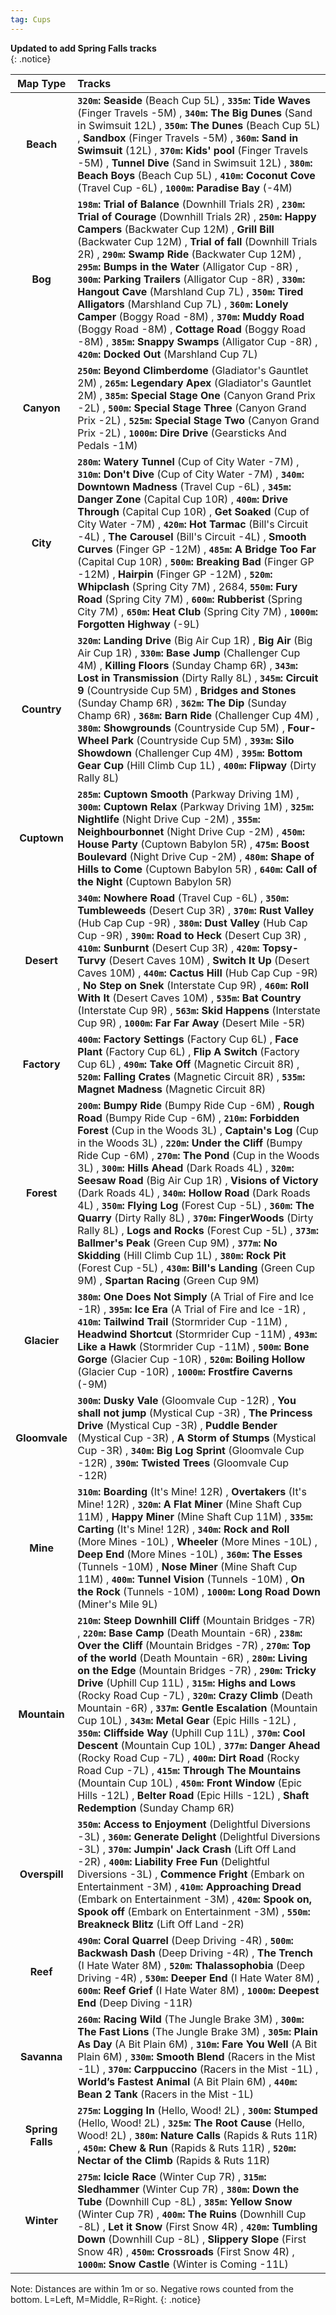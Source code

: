 ```yaml
---
tag: Cups
---
```

**Updated to add Spring Falls tracks**  
{: .notice}  

Map Type | Tracks  
:--: | :--  
**Beach** | **`320m`:** **Seaside** (Beach Cup 5L) , **`335m`:** **Tide Waves** (Finger Travels -5M) , **`340m`:** **The Big Dunes** (Sand in Swimsuit 12L) , **`350m`:** **The Dunes** (Beach Cup 5L) ,  **Sandbox** (Finger Travels -5M) , **`360m`:** **Sand in Swimsuit** (12L) , **`370m`:** **Kids' pool** (Finger Travels -5M) ,  **Tunnel Dive** (Sand in Swimsuit 12L) , **`380m`:** **Beach Boys** (Beach Cup 5L) , **`410m`:** **Coconut Cove** (Travel Cup -6L) , **`1000m`:** **Paradise Bay** (-4M) 
**Bog** | **`198m`:** **Trial of Balance** (Downhill Trials 2R) , **`230m`:** **Trial of Courage** (Downhill Trials 2R) , **`250m`:** **Happy Campers** (Backwater Cup 12M) ,  **Grill Bill** (Backwater Cup 12M) ,  **Trial of fall** (Downhill Trials 2R) , **`290m`:** **Swamp Ride** (Backwater Cup 12M) , **`295m`:** **Bumps in the Water** (Alligator Cup -8R) , **`300m`:** **Parking Trailers** (Alligator Cup -8R) , **`330m`:** **Hangout Cave** (Marshland Cup 7L) , **`350m`:** **Tired Alligators** (Marshland Cup 7L) , **`360m`:** **Lonely Camper** (Boggy Road -8M) , **`370m`:** **Muddy Road** (Boggy Road -8M) ,  **Cottage Road** (Boggy Road -8M) , **`385m`:** **Snappy Swamps** (Alligator Cup -8R) , **`420m`:** **Docked Out** (Marshland Cup 7L) 
**Canyon** | **`250m`:** **Beyond Climberdome** (Gladiator's Gauntlet 2M) , **`265m`:** **Legendary Apex** (Gladiator's Gauntlet 2M) , **`385m`:** **Special Stage One** (Canyon Grand Prix -2L) , **`500m`:** **Special Stage Three** (Canyon Grand Prix -2L) , **`525m`:** **Special Stage Two** (Canyon Grand Prix -2L) , **`1000m`:** **Dire Drive** (Gearsticks And Pedals -1M) 
**City** | **`280m`:** **Watery Tunnel** (Cup of City Water -7M) , **`310m`:** **Don't Dive** (Cup of City Water -7M) , **`340m`:** **Downtown Madness** (Travel Cup -6L) , **`345m`:** **Danger Zone** (Capital Cup 10R) , **`400m`:** **Drive Through** (Capital Cup 10R) ,  **Get Soaked** (Cup of City Water -7M) , **`420m`:** **Hot Tarmac** (Bill's Circuit -4L) ,  **The Carousel** (Bill's Circuit -4L) ,  **Smooth Curves** (Finger GP -12M) , **`485m`:** **A Bridge Too Far** (Capital Cup 10R) , **`500m`:** **Breaking Bad** (Finger GP -12M) ,  **Hairpin** (Finger GP -12M) , **`520m`:** **Whipclash** (Spring City 7M) , 2684, **`550m`:** **Fury Road** (Spring City 7M) , **`600m`:** **Rubberist** (Spring City 7M) , **`650m`:** **Heat Club** (Spring City 7M) , **`1000m`:** **Forgotten Highway** (-9L) 
**Country** | **`320m`:** **Landing Drive** (Big Air Cup 1R) ,  **Big Air** (Big Air Cup 1R) , **`330m`:** **Base Jump** (Challenger Cup 4M) ,  **Killing Floors** (Sunday Champ 6R) , **`343m`:** **Lost in Transmission** (Dirty Rally 8L) , **`345m`:** **Circuit 9** (Countryside Cup 5M) ,  **Bridges and Stones** (Sunday Champ 6R) , **`362m`:** **The Dip** (Sunday Champ 6R) , **`368m`:** **Barn Ride** (Challenger Cup 4M) , **`380m`:** **Showgrounds** (Countryside Cup 5M) ,  **Four-Wheel Park** (Countryside Cup 5M) , **`393m`:** **Silo Showdown** (Challenger Cup 4M) , **`395m`:** **Bottom Gear Cup** (Hill Climb Cup 1L) , **`400m`:** **Flipway** (Dirty Rally 8L) 
**Cuptown** | **`285m`:** **Cuptown Smooth** (Parkway Driving 1M) , **`300m`:** **Cuptown Relax** (Parkway Driving 1M) , **`325m`:** **Nightlife** (Night Drive Cup -2M) , **`355m`:** **Neighbourbonnet** (Night Drive Cup -2M) , **`450m`:** **House Party** (Cuptown Babylon 5R) , **`475m`:** **Boost Boulevard** (Night Drive Cup -2M) , **`480m`:** **Shape of Hills to Come** (Cuptown Babylon 5R) , **`640m`:** **Call of the Night** (Cuptown Babylon 5R) 
**Desert** | **`340m`:** **Nowhere Road** (Travel Cup -6L) , **`350m`:** **Tumbleweeds** (Desert Cup 3R) , **`370m`:** **Rust Valley** (Hub Cap Cup -9R) , **`380m`:** **Dust Valley** (Hub Cap Cup -9R) , **`390m`:** **Road to Heck** (Desert Cup 3R) , **`410m`:** **Sunburnt** (Desert Cup 3R) , **`420m`:** **Topsy-Turvy** (Desert Caves 10M) ,  **Switch It Up** (Desert Caves 10M) , **`440m`:** **Cactus Hill** (Hub Cap Cup -9R) ,  **No Step on Snek** (Interstate Cup 9R) , **`460m`:** **Roll With It** (Desert Caves 10M) , **`535m`:** **Bat Country** (Interstate Cup 9R) , **`563m`:** **Skid Happens** (Interstate Cup 9R) , **`1000m`:** **Far Far Away** (Desert Mile -5R) 
**Factory** | **`400m`:** **Factory Settings** (Factory Cup 6L) ,  **Face Plant** (Factory Cup 6L) ,  **Flip A Switch** (Factory Cup 6L) , **`490m`:** **Take Off** (Magnetic Circuit 8R) , **`520m`:** **Falling Crates** (Magnetic Circuit 8R) , **`535m`:** **Magnet Madness** (Magnetic Circuit 8R) 
**Forest** | **`200m`:** **Bumpy Ride** (Bumpy Ride Cup -6M) ,  **Rough Road** (Bumpy Ride Cup -6M) , **`210m`:** **Forbidden Forest** (Cup in the Woods 3L) ,  **Captain's Log** (Cup in the Woods 3L) , **`220m`:** **Under the Cliff** (Bumpy Ride Cup -6M) , **`270m`:** **The Pond** (Cup in the Woods 3L) , **`300m`:** **Hills Ahead** (Dark Roads 4L) , **`320m`:** **Seesaw Road** (Big Air Cup 1R) ,  **Visions of Victory** (Dark Roads 4L) , **`340m`:** **Hollow Road** (Dark Roads 4L) , **`350m`:** **Flying Log** (Forest Cup -5L) , **`360m`:** **The Quarry** (Dirty Rally 8L) , **`370m`:** **FingerWoods** (Dirty Rally 8L) ,  **Logs and Rocks** (Forest Cup -5L) , **`373m`:** **Ballmer's Peak** (Green Cup 9M) , **`377m`:** **No Skidding** (Hill Climb Cup 1L) , **`380m`:** **Rock Pit** (Forest Cup -5L) , **`430m`:** **Bill's Landing** (Green Cup 9M) ,  **Spartan Racing** (Green Cup 9M) 
**Glacier** | **`380m`:** **One Does Not Simply** (A Trial of Fire and Ice -1R) , **`395m`:** **Ice Era** (A Trial of Fire and Ice -1R) , **`410m`:** **Tailwind Trail** (Stormrider Cup -11M) ,  **Headwind Shortcut** (Stormrider Cup -11M) , **`493m`:** **Like a Hawk** (Stormrider Cup -11M) , **`500m`:** **Bone Gorge** (Glacier Cup -10R) , **`520m`:** **Boiling Hollow** (Glacier Cup -10R) , **`1000m`:** **Frostfire Caverns** (-9M) 
**Gloomvale** | **`300m`:** **Dusky Vale** (Gloomvale Cup -12R) ,  **You shall not jump** (Mystical Cup -3R) ,  **The Princess Drive** (Mystical Cup -3R) ,  **Puddle Bender** (Mystical Cup -3R) ,  **A Storm of Stumps** (Mystical Cup -3R) , **`340m`:** **Big Log Sprint** (Gloomvale Cup -12R) , **`390m`:** **Twisted Trees** (Gloomvale Cup -12R) 
**Mine** | **`310m`:** **Boarding** (It's Mine! 12R) ,  **Overtakers** (It's Mine! 12R) , **`320m`:** **A Flat Miner** (Mine Shaft Cup 11M) ,  **Happy Miner** (Mine Shaft Cup 11M) , **`335m`:** **Carting** (It's Mine! 12R) , **`340m`:** **Rock and Roll** (More Mines -10L) ,  **Wheeler** (More Mines -10L) ,  **Deep End** (More Mines -10L) , **`360m`:** **The Esses** (Tunnels -10M) ,  **Nose Miner** (Mine Shaft Cup 11M) , **`400m`:** **Tunnel Vision** (Tunnels -10M) ,  **On the Rock** (Tunnels -10M) , **`1000m`:** **Long Road Down** (Miner's Mile 9L) 
**Mountain** | **`210m`:** **Steep Downhill Cliff** (Mountain Bridges -7R) , **`220m`:** **Base Camp** (Death Mountain -6R) , **`238m`:** **Over the Cliff** (Mountain Bridges -7R) , **`270m`:** **Top of the world** (Death Mountain -6R) , **`280m`:** **Living on the Edge** (Mountain Bridges -7R) , **`290m`:** **Tricky Drive** (Uphill Cup 11L) , **`315m`:** **Highs and Lows** (Rocky Road Cup -7L) , **`320m`:** **Crazy Climb** (Death Mountain -6R) , **`337m`:** **Gentle Escalation** (Mountain Cup 10L) , **`343m`:** **Metal Gear** (Epic Hills -12L) , **`350m`:** **Cliffside Way** (Uphill Cup 11L) , **`370m`:** **Cool Descent** (Mountain Cup 10L) , **`377m`:** **Danger Ahead** (Rocky Road Cup -7L) , **`400m`:** **Dirt Road** (Rocky Road Cup -7L) , **`415m`:** **Through The Mountains** (Mountain Cup 10L) , **`450m`:** **Front Window** (Epic Hills -12L) ,  **Belter Road** (Epic Hills -12L) ,  **Shaft Redemption** (Sunday Champ 6R) 
**Overspill** | **`350m`:** **Access to Enjoyment** (Delightful Diversions -3L) , **`360m`:** **Generate Delight** (Delightful Diversions -3L) , **`370m`:** **Jumpin' Jack Crash** (Lift Off Land -2R) , **`400m`:** **Liability Free Fun** (Delightful Diversions -3L) ,  **Commence Fright** (Embark on Entertainment -3M) , **`410m`:** **Approaching Dread** (Embark on Entertainment -3M) , **`420m`:** **Spook on, Spook off** (Embark on Entertainment -3M) , **`550m`:** **Breakneck Blitz** (Lift Off Land -2R) 
**Reef** | **`490m`:** **Coral Quarrel** (Deep Driving -4R) , **`500m`:** **Backwash Dash** (Deep Driving -4R) ,  **The Trench** (I Hate Water 8M) , **`520m`:** **Thalassophobia** (Deep Driving -4R) , **`530m`:** **Deeper End** (I Hate Water 8M) , **`600m`:** **Reef Grief** (I Hate Water 8M) , **`1000m`:** **Deepest End** (Deep Diving -11R) 
**Savanna** | **`260m`:** **Racing Wild** (The Jungle Brake 3M) , **`300m`:** **The Fast Lions** (The Jungle Brake 3M) , **`305m`:** **Plain As Day** (A Bit Plain 6M) , **`310m`:** **Fare You Well** (A Bit Plain 6M) , **`330m`:** **Smooth Blend** (Racers in the Mist -1L) , **`370m`:** **Carppuccino** (Racers in the Mist -1L) ,  **World’s Fastest Animal** (A Bit Plain 6M) , **`440m`:** **Bean 2 Tank** (Racers in the Mist -1L) 
**Spring Falls** | **`275m`:** **Logging In** (Hello, Wood! 2L) , **`300m`:** **Stumped** (Hello, Wood! 2L) , **`325m`:** **The Root Cause** (Hello, Wood! 2L) , **`380m`:** **Nature Calls** (Rapids & Ruts 11R) , **`450m`:** **Chew & Run** (Rapids & Ruts 11R) , **`520m`:** **Nectar of the Climb** (Rapids & Ruts 11R) 
**Winter** | **`275m`:** **Icicle Race** (Winter Cup 7R) , **`315m`:** **Sledhammer** (Winter Cup 7R) , **`380m`:** **Down the Tube** (Downhill Cup -8L) , **`385m`:** **Yellow Snow** (Winter Cup 7R) , **`400m`:** **The Ruins** (Downhill Cup -8L) ,  **Let it Snow** (First Snow 4R) , **`420m`:** **Tumbling Down** (Downhill Cup -8L) ,  **Slippery Slope** (First Snow 4R) , **`450m`:** **Crossroads** (First Snow 4R) , **`1000m`:** **Snow Castle** (Winter is Coming -11L) 


Note: Distances are within 1m or so. Negative rows counted from the bottom. L=Left, M=Middle, R=Right. 
{: .notice}

